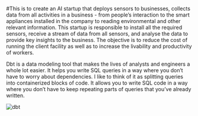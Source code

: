 #This is to create an AI startup that deploys sensors to businesses, collects data from all activities in a business - from people’s interaction to the smart appliances installed in the company to reading environmental and other relevant information. This startup is responsible to install all the required sensors, receive a stream of data from all sensors, and analyse the data to provide key insights to the business. The objective is to reduce the cost of running the client facility as well as to increase the livability and productivity of workers.

Dbt is a data modeling tool that makes the lives of analysts and engineers a whole lot easier. It helps you write SQL queries in a way where you don’t have to worry about dependencies. I like to think of it as splitting queries into containerized blocks of code. It allows you to write SQL code in a way where you don’t have to keep repeating parts of queries that you’ve already written.


![dbt](https://user-images.githubusercontent.com/62420356/135148073-78a53892-2eed-412e-ae2d-43ae73b93840.jpeg)

